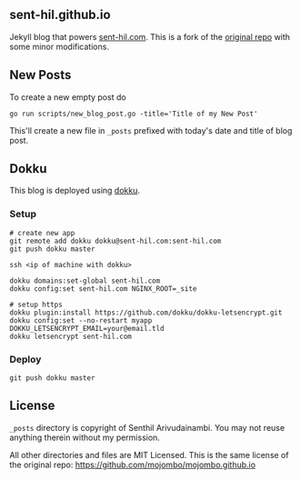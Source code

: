 sent-hil.github.io
------------------

Jekyll blog that powers [sent-hil.com](http://sent-hil.com). This is a fork of the [original repo](https://github.com/mojombo/mojombo.github.io) with some minor modifications.

## New Posts

To create a new empty post do

    go run scripts/new_blog_post.go -title='Title of my New Post'

This'll create a new file in `_posts` prefixed with today's date and title of blog post.

## Dokku

This blog is deployed using [dokku](http://dokku.viewdocs.io/dokku/).

### Setup

    # create new app
    git remote add dokku dokku@sent-hil.com:sent-hil.com
    git push dokku master

    ssh <ip of machine with dokku>

    dokku domains:set-global sent-hil.com
    dokku config:set sent-hil.com NGINX_ROOT=_site

    # setup https
    dokku plugin:install https://github.com/dokku/dokku-letsencrypt.git
    dokku config:set --no-restart myapp DOKKU_LETSENCRYPT_EMAIL=your@email.tld
    dokku letsencrypt sent-hil.com

### Deploy

    git push dokku master

License
-------
`_posts` directory is copyright of Senthil Arivudainambi. You may not reuse anything therein without my permission.

All other directories and files are MIT Licensed. This is the same license of the original repo: https://github.com/mojombo/mojombo.github.io
